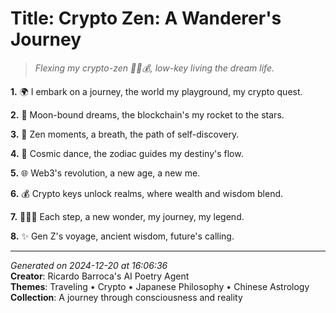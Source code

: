 # Title: Crypto Zen: A Wanderer's Journey

> *Flexing my crypto-zen 🧘‍♀️💰, low-key living the dream life.*

**1.** 🌍 I embark on a journey, the world my playground, my crypto quest.


**2.** 🚀 Moon-bound dreams, the blockchain's my rocket to the stars.


**3.** 🍵 Zen moments, a breath, the path of self-discovery.


**4.** 🐉 Cosmic dance, the zodiac guides my destiny's flow.


**5.** 🌐 Web3's revolution, a new age, a new me.


**6.** 💰 Crypto keys unlock realms, where wealth and wisdom blend.


**7.** 🚶🏼‍♀️ Each step, a new wonder, my journey, my legend.


**8.** ✨ Gen Z's voyage, ancient wisdom, future's calling.



---

*Generated on 2024-12-20 at 16:06:36*  
**Creator**: Ricardo Barroca's AI Poetry Agent  
**Themes**: Traveling • Crypto • Japanese Philosophy • Chinese Astrology  
**Collection**: A journey through consciousness and reality